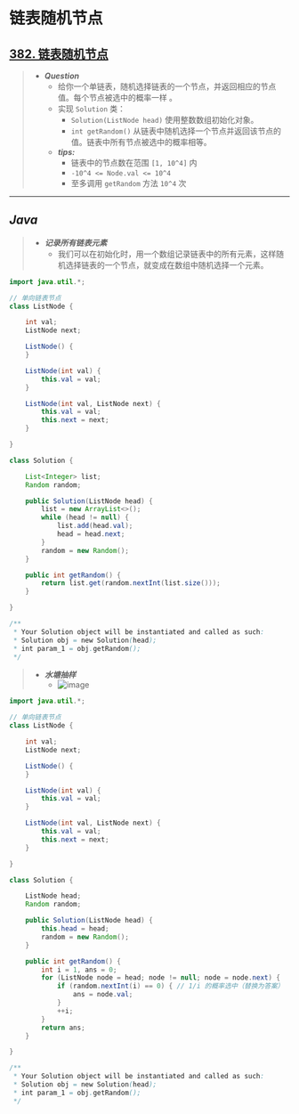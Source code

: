 # 链表随机节点

## [382. 链表随机节点](https://leetcode.cn/problems/linked-list-random-node/)

> - ***Question***
>   - 给你一个单链表，随机选择链表的一个节点，并返回相应的节点值。每个节点被选中的概率一样 。
>   - 实现 `Solution` 类：
>     - `Solution(ListNode head)` 使用整数数组初始化对象。
>     - `int getRandom()` 从链表中随机选择一个节点并返回该节点的值。链表中所有节点被选中的概率相等。
>   - ***tips:***
>     - 链表中的节点数在范围 `[1, 10^4]` 内
>     - `-10^4 <= Node.val <= 10^4`
>     - 至多调用 `getRandom` 方法 `10^4` 次

---

## *Java*

> - ***记录所有链表元素***
>   - 我们可以在初始化时，用一个数组记录链表中的所有元素，这样随机选择链表的一个节点，就变成在数组中随机选择一个元素。

```java
import java.util.*;

// 单向链表节点
class ListNode {

    int val;
    ListNode next;

    ListNode() {
    }

    ListNode(int val) {
        this.val = val;
    }

    ListNode(int val, ListNode next) {
        this.val = val;
        this.next = next;
    }

}

class Solution {

    List<Integer> list;
    Random random;

    public Solution(ListNode head) {
        list = new ArrayList<>();
        while (head != null) {
            list.add(head.val);
            head = head.next;
        }
        random = new Random();
    }

    public int getRandom() {
        return list.get(random.nextInt(list.size()));
    }

}

/**
 * Your Solution object will be instantiated and called as such:
 * Solution obj = new Solution(head);
 * int param_1 = obj.getRandom();
 */
```

> - ***水塘抽样***
>   - ![image](./images/水塘抽样.png)

```java
import java.util.*;

// 单向链表节点
class ListNode {

    int val;
    ListNode next;

    ListNode() {
    }

    ListNode(int val) {
        this.val = val;
    }

    ListNode(int val, ListNode next) {
        this.val = val;
        this.next = next;
    }

}

class Solution {

    ListNode head;
    Random random;

    public Solution(ListNode head) {
        this.head = head;
        random = new Random();
    }

    public int getRandom() {
        int i = 1, ans = 0;
        for (ListNode node = head; node != null; node = node.next) {
            if (random.nextInt(i) == 0) { // 1/i 的概率选中（替换为答案）
                ans = node.val;
            }
            ++i;
        }
        return ans;
    }

}

/**
 * Your Solution object will be instantiated and called as such:
 * Solution obj = new Solution(head);
 * int param_1 = obj.getRandom();
 */
```

